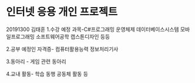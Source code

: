 # 인터넷 응용 개인 프로젝트

20191300 김태훈 
1.수강 예정 과목-C#프로그래밍 
                 운영체제
                 데이터베이스시스템
                 모바일프로그래밍
                 소프트웨어공학
                 캡스톤디자인 등등

2.공부 예정인 자격증- 컴퓨터활용능력
                      정보처리기사

3.동아리 - 게임 관련 동아리 

4.교내 활동- 학습 동행 공동체 활동 등
